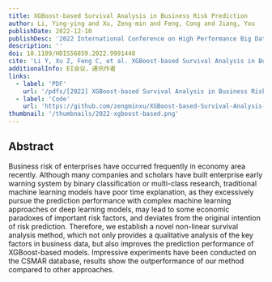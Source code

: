 ```yaml
---
title: XGBoost-based Survival Analysis in Business Risk Prediction
author: Li, Ying-ying and Xu, Zeng-min and Feng, Cong and Jiang, You
publishDate: 2022-12-10
publishDesc: '2022 International Conference on High Performance Big Data and Intelligent Systems (HDIS)'
description: ''
doi: 10.1109/HDIS56859.2022.9991448
cite: 'Li Y, Xu Z, Feng C, et al. XGBoost-based Survival Analysis in Business Risk Prediction[C]//2022 International Conference on High Performance Big Data and Intelligent Systems (HDIS). IEEE, 2022: 320-324.'
additionalInfo: EI会议，通讯作者
links:
  - label: 'PDF'
    url: '/pdfs/[2022] XGBoost-based Survival Analysis in Business Risk Prediction.pdf'
  - label: 'Code'
    url: 'https://github.com/zengminxu/XGBoost-based-Survival-Analysis-in-Business-Risk-Prediction'
thumbnail: '/thumbnails/2022-xgboost-based.png'
---
```


## Abstract

Business risk of enterprises have occurred frequently in economy area recently. Although many companies and scholars have built enterprise early warning system by binary classification or multi-class research, traditional machine learning models have poor time explanation, as they excessively pursue the prediction performance with complex machine learning approaches or deep learning models, may lead to some economic paradoxes of important risk factors, and deviates from the original intention of risk prediction. Therefore, we establish a novel non-linear survival analysis method, which not only provides a qualitative analysis of the key factors in business data, but also improves the prediction performance of XGBoost-based models. Impressive experiments have been conducted on the CSMAR database, results show the outperformance of our method compared to other approaches.
